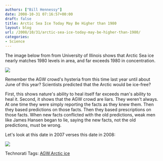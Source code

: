 ```yaml
---
authors: ["Bill Hennessy"]
date: 2008-10-31 07:16:57+00:00
draft: false
title: Arctic Sea Ice Today May Be Higher than 1980
layout: blog
url: /2008/10/31/arctic-sea-ice-today-may-be-higher-than-1980/
categories:
- Science
---
```


The image below from from University of Illinois shows that Arctic Sea ice nearly matches 1980 levels in area, and far exceeds 1980 in concentration.

![](https://arctic.atmos.uiuc.edu/cryosphere/deetest/deetmp.20787.png)


> 

Remember the AGW crowd's hysteria from this time last year until about June of this year? Scientists predicted that the Arctic would be ice-free?

First, this shows nature's ability to heal itself far exceeds man's ability to heal it. Second, it shows that the AGW crowd are liars. They weren't always. At one time they were simply reporting the facts as they knew them. Then they based predictions on those facts. Then they based prescriptions on those facts. When new facts conflicted with the old predictions, weak men like James Hansen began to lie, saying the new facts, not the old predictions, must be wrong.

Let's look at this date in 2007 verses this date in 2008:

![](https://arctic.atmos.uiuc.edu/cryosphere/deetest/deetmp.27092.png)


Technorati Tags: [AGW](https://technorati.com/tags/AGW),[Arctic ice](https://technorati.com/tags/Arctic%20ice)
